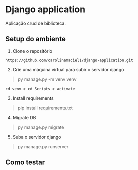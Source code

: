 # Django application
Aplicação crud de biblioteca.

## Setup do ambiente 
1. Clone o repositório 

`https://github.com/carolinamaciel1/django-application.git`

2. Crie uma máquina virtual para subir o servidor django 

> py manage.py -m venv venv 

`cd venv > cd Scripts > activate `

3. Install requirements

> pip install requirements.txt

4. Migrate DB
> py manage.py migrate

5. Suba o servidor django
> py manage.py runserver 

## Como testar
